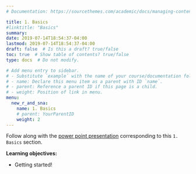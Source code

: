```yaml
---
# Documentation: https://sourcethemes.com/academic/docs/managing-content/

title: 1. Basics
#linktitle: "Basics"
summary:
date: 2019-07-14T18:54:37-04:00
lastmod: 2019-07-14T18:54:37-04:00
draft: false  # Is this a draft? true/false
toc: true  # Show table of contents? true/false
type: docs  # Do not modify.

# Add menu entry to sidebar.
# - Substitute `example` with the name of your course/documentation folder.
# - name: Declare this menu item as a parent with ID `name`.
# - parent: Reference a parent ID if this page is a child.
# - weight: Position of link in menu.
menu:
  new_r_and_sna:
    name: 1. Basics
    # parent: YourParentID
    weight: 2
---
```


Follow along with the [power point presentation](https://github.com/EKuki/website/blob/master/content/courses/new_r_and_sna/1.Basics_SNA%20using%20R_18March19.pptx) corresponding to this `1. Basics` section.

**Learning objectives:**

* Getting started!
